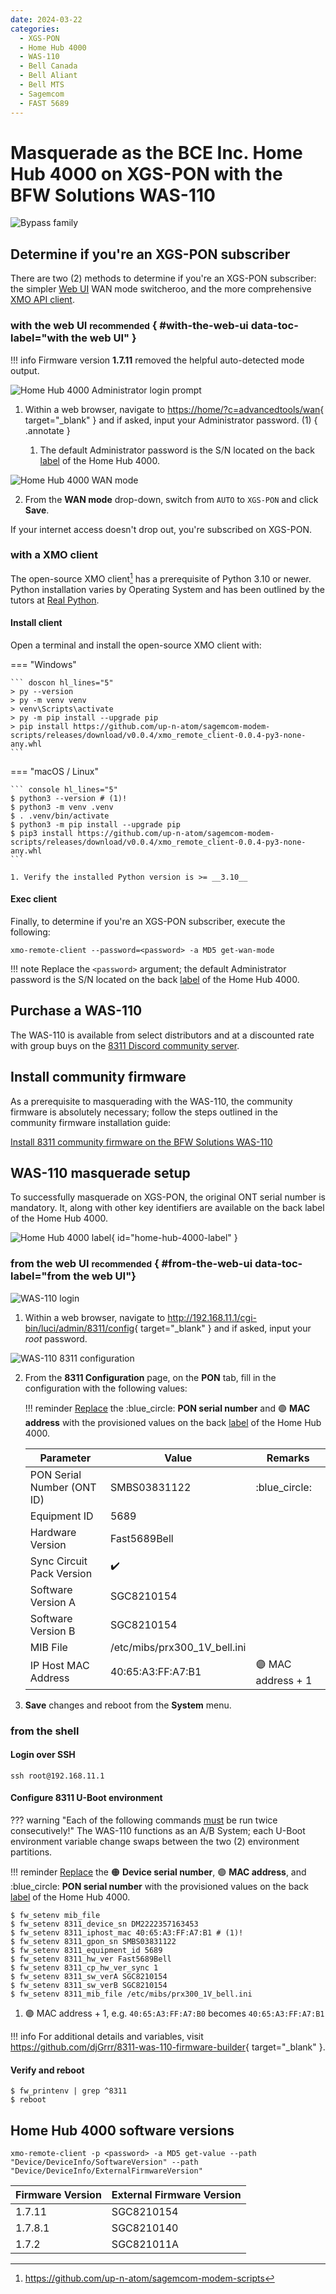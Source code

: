 ```yaml
---
date: 2024-03-22
categories:
  - XGS-PON
  - Home Hub 4000
  - WAS-110
  - Bell Canada
  - Bell Aliant
  - Bell MTS
  - Sagemcom
  - FAST 5689
---
```


# Masquerade as the BCE Inc. Home Hub 4000 on XGS-PON with the BFW Solutions WAS-110

![Bypass family](masquerade-as-the-bce-inc-home-hub-4000-on-xgs-pon-with-the-bfw-solutions-was-110/bypass_home_hub_4000.webp)

<!-- more -->
<!-- nocont -->

## Determine if you're an XGS-PON subscriber

There are two (2) methods to determine if you're an XGS-PON subscriber: the simpler [Web UI](#with-web-ui) WAN mode 
switcheroo, and the more comprehensive [XMO API client](#with-xmo-client). 

### with the web UI <small>recommended</small> { #with-the-web-ui data-toc-label="with the web UI" }

!!! info
    Firmware version __1.7.11__ removed the helpful auto-detected mode output.

![Home Hub 4000 Administrator login prompt](masquerade-as-the-bce-inc-home-hub-4000-on-xgs-pon-with-the-bfw-solutions-was-110/home_hub_4000_login.webp)

1. Within a web browser, navigate to
   <https://home/?c=advancedtools/wan>{ target="_blank" }
   and if asked, input your Administrator password. (1)
   { .annotate }

    1. The default Administrator password is the S/N located on the back [label] of the Home Hub 4000.

![Home Hub 4000 WAN mode](masquerade-as-the-bce-inc-home-hub-4000-on-xgs-pon-with-the-bfw-solutions-was-110/home_hub_4000_wan_mode.webp)

2. From the __WAN mode__ drop-down, switch from `AUTO` to `XGS-PON` and click __Save__.

If your internet access doesn't drop out, you're subscribed on XGS-PON.

### with a XMO client

The open-source XMO client[^1] has a prerequisite of Python 3.10 or newer.
Python installation varies by Operating System and has been outlined by the tutors at 
[Real Python](https://realpython.com/installing-python).

<h4>Install client</h4>

Open a terminal and install the open-source XMO client with:

=== "Windows"

    ``` doscon hl_lines="5"
    > py --version
    > py -m venv venv
    > venv\Scripts\activate
    > py -m pip install --upgrade pip 
    > pip install https://github.com/up-n-atom/sagemcom-modem-scripts/releases/download/v0.0.4/xmo_remote_client-0.0.4-py3-none-any.whl
    ```

=== "macOS / Linux"

    ``` console hl_lines="5"
    $ python3 --version # (1)!
    $ python3 -m venv .venv
    $ . .venv/bin/activate
    $ python3 -m pip install --upgrade pip
    $ pip3 install https://github.com/up-n-atom/sagemcom-modem-scripts/releases/download/v0.0.4/xmo_remote_client-0.0.4-py3-none-any.whl
    ```

    1. Verify the installed Python version is >= __3.10__

<h4>Exec client</h4>

Finally, to determine if you're an XGS-PON subscriber, execute the following:

```
xmo-remote-client --password=<password> -a MD5 get-wan-mode
```

!!! note
    Replace the `<password>` argument; the default Administrator password is the S/N located on the back [label] of the 
    Home Hub 4000.

## Purchase a WAS-110

The WAS-110 is available from select distributors and at a discounted rate with group buys on the 
[8311 Discord community server](https://discord.com/servers/8311-886329492438671420).

## Install community firmware

As a prerequisite to masquerading with the WAS-110, the community firmware is absolutely necessary; follow the steps 
outlined in the community firmware installation guide:

[Install 8311 community firmware on the BFW Solutions WAS-110](install-8311-community-firmware-on-the-bfw-solutions-was-110.md)

## WAS-110 masquerade setup

To successfully masquerade on XGS-PON, the original ONT serial number is mandatory. It, along with other key 
identifiers are available on the back label of the Home Hub 4000.

![Home Hub 4000 label](masquerade-as-the-bce-inc-home-hub-4000-on-xgs-pon-with-the-bfw-solutions-was-110/home_hub_4000_label.webp){ id="home-hub-4000-label" }

### from the web UI <small>recommended</small> { #from-the-web-ui data-toc-label="from the web UI"}

![WAS-110 login](masquerade-as-the-bce-inc-home-hub-4000-on-xgs-pon-with-the-bfw-solutions-was-110/was_110_luci_login.webp)

1. Within a web browser, navigate to 
   <http://192.168.11.1/cgi-bin/luci/admin/8311/config>{ target="_blank" } 
   and if asked, input your <em>root</em> password.

![WAS-110 8311 configuration](masquerade-as-the-bce-inc-home-hub-4000-on-xgs-pon-with-the-bfw-solutions-was-110/was_110_luci_config.webp)

2. From the __8311 Configuration__ page, on the __PON__ tab, fill in the configuration with the following values:

    !!! reminder 
        <ins>Replace</ins> the :blue_circle: __PON serial number__ and :purple_circle: __MAC address__ with the 
        provisioned values on the back [label] of the Home Hub 4000.

    | Parameter                  | Value                             | Remarks                         |
    | -------------------------- | --------------------------------- | ------------------------------- |
    | PON Serial Number (ONT ID) | SMBS03831122                      | :blue_circle:                   |
    | Equipment ID               | 5689                              |                                 |
    | Hardware Version           | Fast5689Bell                      |                                 |
    | Sync Circuit Pack Version  | :heavy_check_mark:                |                                 |
    | Software Version A         | SGC8210154                        |                                 |
    | Software Version B         | SGC8210154                        |                                 |
    | MIB File                   | /etc/mibs/prx300_1V_bell.ini      |                                 |
    | IP Host MAC Address        | 40:65:A3:FF:A7:B1                 | :purple_circle: MAC address + 1 |

3. __Save__ changes and reboot from the __System__ menu.

### from the shell

<h4>Login over SSH</h4>

```
ssh root@192.168.11.1
```

<h4>Configure 8311 U-Boot environment</h4>

??? warning "Each of the following commands <ins>must</ins> be run twice consecutively!" 
    The WAS-110 functions as an A/B System; each U-Boot environment variable change swaps between the two (2) 
    environment partitions.

!!! reminder 
    <ins>Replace</ins> the :orange_circle: __Device serial number__, :purple_circle: __MAC address__, and 
    :blue_circle: __PON serial number__ with the provisioned values on the back [label] of the Home Hub 4000.

``` console hl_lines="2-4 8-9"
$ fw_setenv mib_file
$ fw_setenv 8311_device_sn DM2222357163453
$ fw_setenv 8311_iphost_mac 40:65:A3:FF:A7:B1 # (1)!
$ fw_setenv 8311_gpon_sn SMBS03831122
$ fw_setenv 8311_equipment_id 5689
$ fw_setenv 8311_hw_ver Fast5689Bell
$ fw_setenv 8311_cp_hw_ver_sync 1
$ fw_setenv 8311_sw_verA SGC8210154
$ fw_setenv 8311_sw_verB SGC8210154
$ fw_setenv 8311_mib_file /etc/mibs/prx300_1V_bell.ini 
```

1. :purple_circle: MAC address + 1, e.g. 
   `40:65:A3:FF:A7:B0` becomes `40:65:A3:FF:A7:B1`

!!! info
    For additional details and variables, visit 
    <https://github.com/djGrrr/8311-was-110-firmware-builder>{ target="_blank" }. 

<h4>Verify and reboot</h4>

``` console
$ fw_printenv | grep ^8311
$ reboot
```

## Home Hub 4000 software versions

```
xmo-remote-client -p <password> -a MD5 get-value --path "Device/DeviceInfo/SoftwareVersion" --path "Device/DeviceInfo/ExternalFirmwareVersion"
```

| Firmware Version | External Firmware Version |
| ---------------- | ------------------------- |
| 1.7.11           | SGC8210154                |
| 1.7.8.1          | SGC8210140                |
| 1.7.2            | SGC821011A                |

  [label]: #home-hub-4000-label

[^1]: <https://github.com/up-n-atom/sagemcom-modem-scripts>
